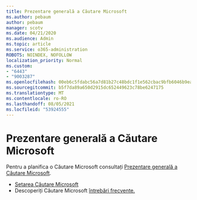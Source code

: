 ```yaml
---
title: Prezentare generală a Căutare Microsoft
ms.author: pebaum
author: pebaum
manager: scotv
ms.date: 04/21/2020
ms.audience: Admin
ms.topic: article
ms.service: o365-administration
ROBOTS: NOINDEX, NOFOLLOW
localization_priority: Normal
ms.custom:
- "6443"
- "9003287"
ms.openlocfilehash: 00eb6c5fdabc56a7d81b27c48bdc1f1e562cbac9bfb6046b9ea7c2c0f4920800
ms.sourcegitcommit: b5f7da89a650d2915dc652449623c78be6247175
ms.translationtype: MT
ms.contentlocale: ro-RO
ms.lasthandoff: 08/05/2021
ms.locfileid: "53924555"
---
```

# <a name="overview-of-microsoft-search"></a>Prezentare generală a Căutare Microsoft

Pentru a planifica o Căutare Microsoft consultați [Prezentare generală a Căutare Microsoft](https://docs.microsoft.com/microsoftsearch/overview-microsoft-search).

- [Setarea Căutare Microsoft](https://docs.microsoft.com/microsoftsearch/setup-microsoft-search)
- Descoperiți Căutare Microsoft [întrebări frecvente.](https://docs.microsoft.com/microsoftsearch/faqs)
